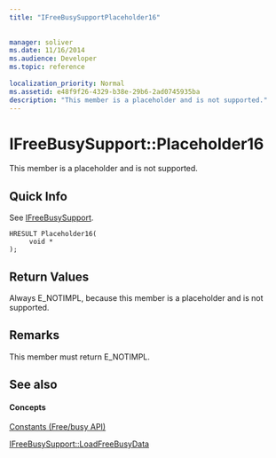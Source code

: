 ```yaml
---
title: "IFreeBusySupportPlaceholder16"
 
 
manager: soliver
ms.date: 11/16/2014
ms.audience: Developer
ms.topic: reference
 
localization_priority: Normal
ms.assetid: e48f9f26-4329-b38e-29b6-2ad0745935ba
description: "This member is a placeholder and is not supported."
---
```


# IFreeBusySupport::Placeholder16

This member is a placeholder and is not supported.
  
## Quick Info

See [IFreeBusySupport](ifreebusysupport.md).
  
```
HRESULT Placeholder16( 
     void * 
);
```

## Return Values

Always E_NOTIMPL, because this member is a placeholder and is not supported.
  
## Remarks

This member must return E_NOTIMPL.
  
## See also

#### Concepts

[Constants (Free/busy API)](constants-free-busy-api.md)
  
[IFreeBusySupport::LoadFreeBusyData](ifreebusysupport-loadfreebusydata.md)

